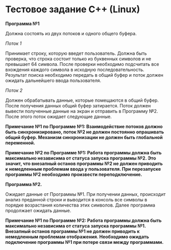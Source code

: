 # Тестовое задание C++ (Linux)

**Программа №1**

Должна состоять из двух потоков и одного общего буфера.

*Поток 1*

Принимает строку, которую введет пользователь. Должна быть проверка, что строка
состоит только из буквенных символов и не превышает 64 символа. После проверки необходимо
подсчитать все вхождения каждого символа в исходную последовательность.
Результат поиска необходимо передать в общий буфер и поток должен ожидать дальнейшего
ввода пользователя.

*Поток 2* 

Должен обрабатывать данные, которые помещаются в общий буфер. После получения
данных общий буфер затирается. Поток должен вывести полученные данные на экран и
отправить в Программу №2. После этого поток ожидает следующие данные.


__Примечание №1 по Программе №1: Взаимодействие потоков должно быть синхронизировано,
поток №2 не должен постоянно опрашивать общий буфер. Механизм синхронизации не
должен быть глобальной переменной.__


__Примечание №2 по Программе №1: Работа программы должна быть максимально независима
от статуса запуска программы №2. Это значит, что внезапный останов программы №2 не должен приводить к немедленным проблемам ввода у пользователя.
При перезапуске программы №2 необходимо произвести переподключение.__


**Программа №2.**

Ожидает данные от Программы №1. При получении данных, происходит анализ преданной
строки и выводится в консоль все символы в порядке возрастания количества этих символов.
Далее программа продолжает ожидать данные.

__Примечание №1 по Программе №2: Работа программы должна быть максимально независима
от статуса запуска программы №1. Внезапный останов программы №1 не должен приводить
к немедленным проблемам отображения. Необходимо ожидать подключение программы №1
при потере связи между программами.__
